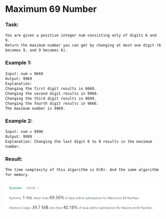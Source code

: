# Maximum 69 Number

### Task:

    You are given a positive integer num consisting only of digits 6 and 9.
    Return the maximum number you can get by changing at most one digit (6 becomes 9, and 9 becomes 6).

### Example 1:

    Input: num = 9669
    Output: 9969
    Explanation:
    Changing the first digit results in 6669.
    Changing the second digit results in 9969.
    Changing the third digit results in 9699.
    Changing the fourth digit results in 9666.
    The maximum number is 9969.

### Example 2:

    Input: num = 9996
    Output: 9999
    Explanation: Changing the last digit 6 to 9 results in the maximum number.

### Result:

    The time complexity of this algorithm is O(N). And the same algorithm for memory.
![img.png](img.png)